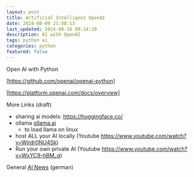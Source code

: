 ```yaml
---
layout: post
title: Artificial Intelligenz OpenAI
date: 2024-08-09 21:50:13
last_updated: 2024-08-16 08:14:10
description: AI with OpenAI
tags: python ai
categories: python
featured: false
---
```


Open AI with Python

[https://github.com/openai/openai-python]: https://github.com/openai/openai-python "https://github.com/openai/openai-python"
[https://github.com/openai/openai-python]

[https://platform.openai.com/docs/overview]: https://platform.openai.com/docs/overview "https://platform.openai.com/docs/overview"
[https://platform.openai.com/docs/overview]


[ollama.ai]:https://ollama.ai "https://ollama.ai"

More Links (draft)

- sharing ai models: https://huggingface.co/
- ollama [ollama.ai]
    - to load llama on linux
- host ALL your AI locally (Youtube <a href="https://www.youtube.com/watch?v=Wjrdr0NU4Sk">
  https://www.youtube.com/watch?v=Wjrdr0NU4Sk</a>)
- Run your own private AI (Youtube
  <a href="https://www.youtube.com/watch?v=WxYC9-hBM_g">https://www.youtube.com/watch?v=WxYC9-hBM_g</a>)


[AI News]:https://www.youtube.com/@neulandpro "https://www.youtube.com/@neulandpro"
General [AI News] (german)

 
